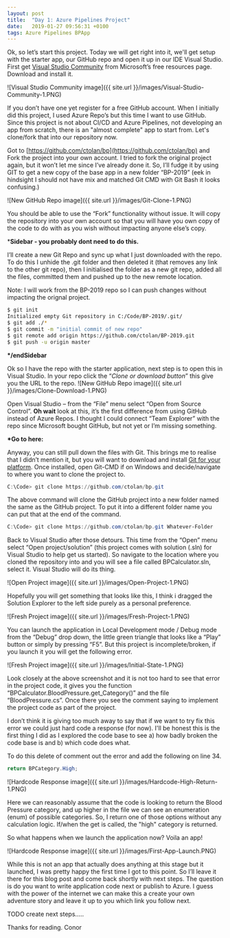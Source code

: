 ```yaml
---
layout: post
title:  "Day 1: Azure Pipelines Project"
date:   2019-01-27 09:56:31 +0100
tags: Azure Pipelines BPApp
---
```


Ok, so let’s start this project. Today we will get right into it, we'll get setup with the starter app, our GitHub repo and open it up in our IDE Visual Studio. First get [Visual Studio Community](https://visualstudio.microsoft.com/free-developer-offers/) from Microsoft’s free resources page. Download and install it.

![Visual Studio Community image]({{ site.url }}/images/Visual-Studio-Community-1.PNG)

If you don’t have one yet register for a free GitHub account. When I initially did this project, I used Azure Repo’s but this time I want to use GitHub. Since this project is not about CI/CD and Azure Pipelines, not developing an app from scratch, there is an "almost complete" app to start from. Let's clone/fork that into our repository now.

Got to [https://github.com/ctolan/bp](https://github.com/ctolan/bp) and Fork the project into your own account. I tried to fork the original project again, but it won’t let me since I’ve already done it. So, I’ll fudge it by using GIT to get a new copy of the base app in a new folder “BP-2019” (eek in hindsight I should not have mix and matched Git CMD with Git Bash it looks confusing.)

![New GitHub Repo image]({{ site.url }}/images/Git-Clone-1.PNG)

You should be able to use the “Fork” functionality without issue. It will copy the repository into your own account so that you will have you own copy of the code to do with as you wish without impacting anyone else’s copy.

*__Sidebar - you probably dont need to do this.__

I’ll create a new Git Repo and sync up what I just downloaded with the repo. To do this I unhide the .git folder and then deleted it (that removes any link to the other git repo), then I initialised the folder as a new git repo, added all the files, committed them and pushed up to the new remote location.

Note: I will work from the BP-2019 repo so I can push changes without impacting the orignal project.

```bash
$ git init
Initialized empty Git repository in C:/Code/BP-2019/.git/
$ git add ./*
$ git commit -m "initial commit of new repo"
$ git remote add origin https://github.com/ctolan/BP-2019.git
$ git push -u origin master
```

__*/endSidebar__

Ok so I have the repo with the starter application, next step is to open this in Visual Studio. In your repo click the “*Clone or download button*” this give you the URL to the repo.
![New GitHub Repo image]({{ site.url }}/images/Clone-Download-1.PNG)

Open Visual Studio – from the “File” menu select “Open from Source Control”. __Oh wait__ look at this, it’s the first difference from using GitHub instead of Azure Repos. I thought I could connect “Team Explorer” with the repo since Microsoft bought GitHub, but not yet or I’m missing something.

__*Go to here:__

Anyway, you can still pull down the files with Git. This brings me to realise that I didn’t mention it, but you will want to download and install [Git for your platform](https://git-scm.com/downloads). Once installed, open Git-CMD if on Windows and decide/navigate to where you want to clone the project to.

```powershell
C:\Code> git clone https://github.com/ctolan/bp.git
```

The above command will clone the GitHub project into a new folder named the same as the GitHub project. To put it into a different folder name you can put that at the end of the command.

```powershell
C:\Code> git clone https://github.com/ctolan/bp.git Whatever-Folder
```

Back to Visual Studio after those detours. This time from the “Open” menu select “Open project/solution” (this project comes with solution (.sln) for Visual Studio to help get us started). So navigate to the location where you cloned the repository into and you will see a file called BPCalculator.sln, select it. Visual Studio will do its thing.

![Open Project image]({{ site.url }}/images/Open-Project-1.PNG)

Hopefully you will get something that looks like this, I think i dragged the Solution Explorer to the left side purely as a personal preference.

![Fresh Project image]({{ site.url }}/images/Fresh-Project-1.PNG)

You can launch the application in Local Development mode / Debug mode from the “Debug” drop down, the little green triangle that looks like a “Play” button or simply by pressing “F5”. But this project is incomplete/broken, if you launch it you will get the following error.

![Fresh Project image]({{ site.url }}/images/Initial-State-1.PNG)

Look closely at the above screenshot and it is not too hard to see that error in the project code, it gives you the function “BPCalculator.BloodPressure.get_Category()” and the file “BloodPressure.cs”. Once there you see the comment saying to implement the project code as part of the project.

I don’t think it is giving too much away to say that if we want to try fix this error we could just hard code a response (for now). I'll be honest this is the first thing I did as I explored the code base to see a) how badly broken the code base is and b) which code does what.

To do this delete of comment out the error and add the following on line 34.

```powershell
return BPCategory.High;
```

![Hardcode Response image]({{ site.url }}/images/Hardcode-High-Return-1.PNG)

Here we can reasonably assume that the code is looking to return the Blood Pressure category, and up higher in the file we can see an enumeration (enum) of possible categories. So, I return one of those options without any calculation logic. If/when the get is called, the "high" category is returned.

So what happens when we launch the application now? Voila an app!

![Hardcode Response image]({{ site.url }}/images/First-App-Launch.PNG)

While this is not an app that actually does anything at this stage but it launched, I was pretty happy the first time I got to this point. So I’ll leave it there for this blog post and come back shortly with next steps. The question is do you want to write application code next or publish to Azure. I guess with the power of the internet we can make this a create your own adventure story and leave it up to you which link you follow next.

TODO create next steps.....

Thanks for reading.
Conor